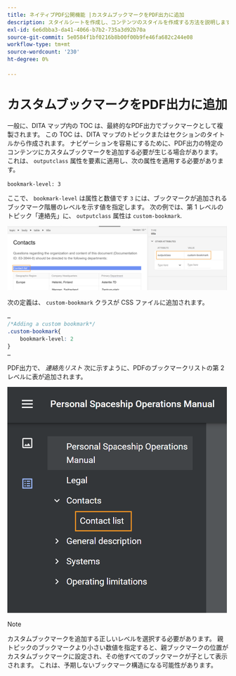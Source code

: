 ```yaml
---
title: ネイティブPDF公開機能 |カスタムブックマークをPDF出力に追加
description: スタイルシートを作成し、コンテンツのスタイルを作成する方法を説明します。
exl-id: 6e6dbba3-da41-4066-b7b2-735a3d92b70a
source-git-commit: 5e0584f1bf0216b8b00f00b9fe46fa682c244e08
workflow-type: tm+mt
source-wordcount: '230'
ht-degree: 0%

---
```


# カスタムブックマークをPDF出力に追加

一般に、DITA マップ内の TOC は、最終的なPDF出力でブックマークとして複製されます。 この TOC は、DITA マップのトピックまたはセクションのタイトルから作成されます。 ナビゲーションを容易にするために、PDF出力の特定のコンテンツにカスタムブックマークを追加する必要が生じる場合があります。 これは、 `outputclass` 属性を要素に適用し、次の属性を適用する必要があります。

`bookmark-level: 3`

ここで、 `bookmark-level` は属性と数値です `3` には、ブックマークが追加されるブックマーク階層のレベルを示す値を指定します。 次の例では、第 1 レベルのトピック「連絡先」に、 `outputclass` 属性は `custom-bookmark`.


<img src="./assets/custom-bookmark-attribute.png" width="500">

次の定義は、 `custom-bookmark` クラスが CSS ファイルに追加されます。

```css
…
/*Adding a custom bookmark*/
.custom-bookmark{
    bookmark-level: 2
}
…
```

PDF出力で、 *連絡先リスト* 次に示すように、PDFのブックマークリストの第 2 レベルに表が追加されます。

<img src="./assets/custom-bookmark-in-pdf-output.png" width="500">

>[!NOTE]
>
>カスタムブックマークを追加する正しいレベルを選択する必要があります。 親トピックのブックマークより小さい数値を指定すると、親ブックマークの位置がカスタムブックマークに設定され、その他すべてのブックマークが子として表示されます。 これは、予期しないブックマーク構造になる可能性があります。
